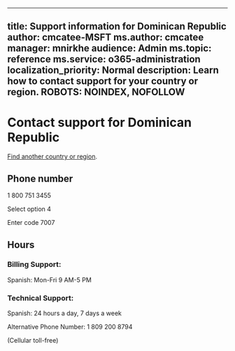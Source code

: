 ﻿
---                                
title: Support information for Dominican Republic
author: cmcatee-MSFT
ms.author: cmcatee
manager: mnirkhe
audience: Admin
ms.topic: reference
ms.service: o365-administration
localization_priority: Normal
description: Learn how to contact support for your country or region.
ROBOTS: NOINDEX, NOFOLLOW
---

# Contact support for Dominican Republic

[Find another country or region](CernSupportTest1.md). <!--This should go to the parent "Contact support" topic-->

## Phone number
1 800 751 3455

Select option 4

Enter code 7007

## Hours
### Billing Support:

Spanish: Mon-Fri 9 AM-5 PM

### Technical Support:

Spanish: 24 hours a day, 7 days a week

Alternative Phone Number: 1 809 200 8794

(Cellular toll-free)


